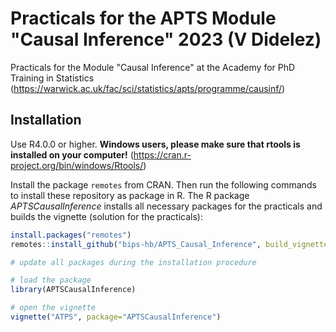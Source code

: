 # Practicals for the APTS Module "Causal Inference" 2023 (V Didelez)

Practicals for the Module "Causal Inference" at the Academy for PhD Training in Statistics (https://warwick.ac.uk/fac/sci/statistics/apts/programme/causinf/)

## Installation
Use R4.0.0 or higher. 
**Windows users, please make sure that rtools is installed on your computer!** 
(https://cran.r-project.org/bin/windows/Rtools/)


Install the package `remotes` from CRAN. Then run the following commands to install
these repository as package in R. The R package _APTSCausalInference_ installs
all necessary packages for the practicals and builds the vignette (solution for the practicals):

```R
install.packages("remotes")
remotes::install_github("bips-hb/APTS_Causal_Inference", build_vignettes = TRUE)

# update all packages during the installation procedure

# load the package
library(APTSCausalInference)

# open the vignette
vignette("ATPS", package="APTSCausalInference")
```



